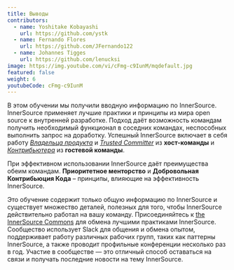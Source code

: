 ```yaml
---
title: Выводы
contributors:
  - name: Yoshitake Kobayashi
    url: https://github.com/ystk
  - name: Fernando Flores
    url: https://github.com/JFernando122
  - name: Johannes Tigges
    url: https://github.com/lenucksi
image: https://img.youtube.com/vi/cFmg-c9IunM/mqdefault.jpg
featured: false
weight: 6
youtubeCode: cFmg-c9IunM
---
```

<div class="paragraph">
<p>В этом обучении мы получили вводную информацию по InnerSource.
InnerSource применяет лучшие практики и принципы из мира open source к внутренней разработке.
Подход даёт возможность командам получить необходимый функционал в соседних командах, неспособных выполнить запрос на доработку.
Успешный InnerSource включает в себя работу <a href="https://innersourcecommons.org/learn/learning-path/product-owner"><em>Владельца продукта</em></a> и <a href="https://innersourcecommons.org/learn/learning-path/trusted-committer"><em>Trusted Committer</em></a> из <strong>хост-команды</strong> и <a href="https://innersourcecommons.org/learn/learning-path/contributor"><em>Контрибьютера</em></a> из <strong>гостевой команды</strong>.</p>
</div>
<div class="paragraph">
<p>При эффективном использовании InnerSource даёт преимущества обеим командам.
<strong>Приоритетное менторство</strong> и <strong>Добровольная Контрибьюция Кода</strong> – принципы, влияющие на эффективность InnerSource.</p>
</div>
<div class="paragraph">
<p>Это обучение содержит только общую информацию по InnerSource и существует множество деталей, полезных для того, чтобы InnerSource действительно работал на вашу команду.
Присоединяйтесь к <a href="http://innersourcecommons.org">the InnerSource Commons</a> для обмена лучшими практиками InnerSource.
Сообщество использует Slack для общения и обмена опытом, поддерживает работу различных рабочих групп, таких как паттерны InnerSource, а также проводит профильные конференции несколько раз в год.
Участие в сообществе — это отличный способ оставаться на связи и получать последние новости на тему InnerSource.</p>
</div>
<!--- This file autogenerated from https://github.com/InnerSourceCommons/InnerSourceLearningPath/blob/master/scripts -->